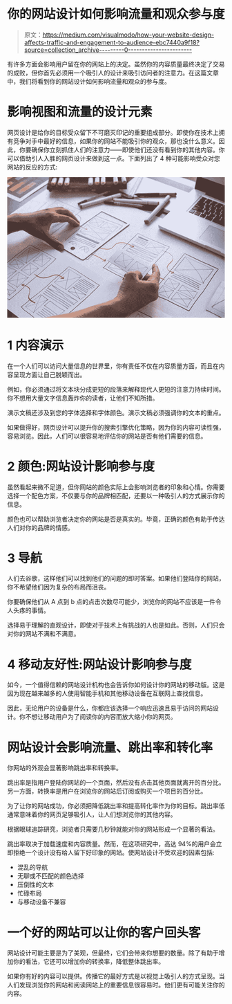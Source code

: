 # 你的网站设计如何影响流量和观众参与度

> 原文：<https://medium.com/visualmodo/how-your-website-design-affects-traffic-and-engagement-to-audience-ebc7440a9f18?source=collection_archive---------0----------------------->

有许多方面会影响用户留在你的网站上的决定。虽然你的内容质量最终决定了交易的成败，但你首先必须用一个吸引人的设计来吸引访问者的注意力。在这篇文章中，我们将看到你的网站设计如何影响流量和观众的参与度。

# 影响视图和流量的设计元素

网页设计是给你的目标受众留下不可磨灭印记的重要组成部分。即使你在技术上拥有竞争对手中最好的信息，如果你的网站不能吸引你的观众，那也没什么意义。因此，你要确保你立刻抓住人们的注意力——即使他们还没有看到你的其他内容。你可以借助引人入胜的网页设计来做到这一点。下面列出了 4 种可能影响受众对您网站的反应的方式:

![](img/0b246671c7799b50aaaffc6ccba1ad39.png)

# 1 内容演示

在一个人们可以访问大量信息的世界里，你有责任不仅在内容质量方面，而且在内容呈现方面让自己脱颖而出。

例如，你必须通过将文本块分成更短的段落来解释现代人更短的注意力持续时间。你不想用大量文字信息轰炸你的读者，让他们不知所措。

演示文稿还涉及到您的字体选择和字体颜色。演示文稿必须强调你的文本的重点。

如果做得好，网页设计可以提升你的搜索引擎优化策略，因为你的内容可读性强，容易浏览。因此，人们可以很容易地评估你的网站是否有他们需要的信息。

# 2 颜色:网站设计影响参与度

虽然看起来微不足道，但你网站的颜色实际上会影响浏览者的印象和心情。你需要选择一个配色方案，不仅要与你的品牌相匹配，还要以一种吸引人的方式展示你的信息。

颜色也可以帮助浏览者决定你的网站是否是真实的。毕竟，正确的颜色有助于传达人们对你的品牌的情感。

# 3 导航

人们去谷歌，这样他们可以找到他们的问题的即时答案。如果他们登陆你的网站，你不希望他们因为复杂的布局而沮丧。

你要确保他们从 A 点到 b 点的点击次数尽可能少，浏览你的网站不应该是一件令人头疼的事情。

选择易于理解的直观设计，即使对于技术上有挑战的人也是如此。否则，人们只会对你的网站不满和不满意。

# 4 移动友好性:网站设计影响参与度

如今，一个值得信赖的网站设计机构也会告诉你如何设计你的网站的移动版。这是因为现在越来越多的人使用智能手机和其他移动设备在互联网上查找信息。

因此，无论用户的设备是什么，你都应该选择一个响应迅速且易于访问的网站设计。你不想让移动用户为了阅读你的内容而放大缩小你的网页。

# 网站设计会影响流量、跳出率和转化率

你网站的外观会显著影响跳出率和转换率。

跳出率是指用户登陆你网站的一个页面，然后没有点击其他页面就离开的百分比。另一方面，转换率是用户在浏览你的网站后订阅或购买一个项目的百分比。

为了让你的网站成功，你必须把降低跳出率和提高转化率作为你的目标。跳出率低通常意味着你的网页足够吸引人，让人们想浏览你的其他内容。

根据眼球追踪研究，浏览者只需要几秒钟就能对你的网站形成一个显著的看法。

跳出率取决于加载速度和内容质量。然而，在这项研究中，高达 94%的用户会立即拒绝一个设计没有给人留下好印象的网站。使网站设计不受欢迎的因素包括:

*   混乱的导航
*   无聊或不匹配的颜色选择
*   压倒性的文本
*   忙碌布局
*   与移动设备不兼容

# 一个好的网站可以让你的客户回头客

网站设计可能主要是为了美观，但最终，它们会带来你想要的数量。除了有助于增加你的看法，它还可以增加你的转换率，降低整体跳出率。

如果你有好的内容可以提供。传播它的最好方式是以视觉上吸引人的方式呈现。当人们发现浏览你的网站和阅读网站上的重要信息很容易时。他们更有可能关注你的内容。